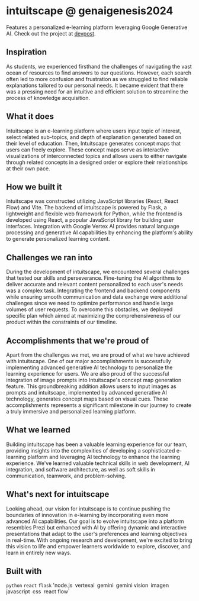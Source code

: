 # intuitscape @ genaigenesis2024

Features a personalized e-learning platform leveraging Google Generative AI. Check out the project at [devpost](https://devpost.com/software/prezi-but-with-ai).

## Inspiration
As students, we experienced firsthand the challenges of navigating the vast ocean of resources to find answers to our questions. However, each search often led to more confusion and frustration as we struggled to find reliable explanations tailored to our personal needs. It became evident that there was a pressing need for an intuitive and efficient solution to streamline the process of knowledge acquisition.

## What it does
Intuitscape is an e-learning platform where users input topic of interest, select related sub-topics, and depth of explanation generated based on their level of education. Then, Intuitscape generates concept maps that users can freely explore. These concept maps serve as interactive visualizations of interconnected topics and allows users to either navigate through related concepts in a designed order or explore their relationships at their own pace.

## How we built it
Intuitscape was constructed utilizing JavaScript libraries (React, React Flow) and Vite. The backend of intuitscape is powered by Flask, a lightweight and flexible web framework for Python, while the frontend is developed using React, a popular JavaScript library for building user interfaces. Integration with Google Vertex AI provides natural language processing and generative AI capabilities by enhancing the platform's ability to generate personalized learning content.

## Challenges we ran into
During the development of intuitscape, we encountered several challenges that tested our skills and perseverance. Fine-tuning the AI algorithms to deliver accurate and relevant content personalized to each user's needs was a complex task. Integrating the frontend and backend components while ensuring smooth communication and data exchange were additional challenges since we need to optimize performance and handle large volumes of user requests. To overcome this obstacles, we deployed specific plan which aimed at maximizing the comprehensiveness of our product within the constraints of our timeline.

## Accomplishments that we're proud of
Apart from the challenges we met, we are proud of what we have achieved with intuitscape. One of our major accomplishments is successfully implementing advanced generative AI technology to personalize the learning experience for users. We are also proud of the successful integration of image prompts into Intuitscape's concept map generation feature. This groundbreaking addition allows users to input images as prompts and intuitscape, implemented by advanced generative AI technology, generates concept maps based on visual cues. These accomplishments represents a significant milestone in our journey to create a truly immersive and personalized learning platform.

## What we learned
Building intuitscape has been a valuable learning experience for our team, providing insights into the complexities of developing a sophisticated e-learning platform and leveraging AI technology to enhance the learning experience. We've learned valuable technical skills in web development, AI integration, and software architecture, as well as soft skills in communication, teamwork, and problem-solving.

## What's next for intuitscape
Looking ahead, our vision for intuitscape is to continue pushing the boundaries of innovation in e-learning by incorporating even more advanced AI capabilities. Our goal is to evolve intuitscape into a platform resembles Prezi but enhanced with AI by offering dynamic and interactive presentations that adapt to the user's preferences and learning objectives in real-time. With ongoing research and development, we're excited to bring this vision to life and empower learners worldwide to explore, discover, and learn in entirely new ways.

## Built with
`python` `react` `flask` 'node.js` `vertexai` `gemini` `gemini vision` `imagen` `javascript` `css` `react flow`
